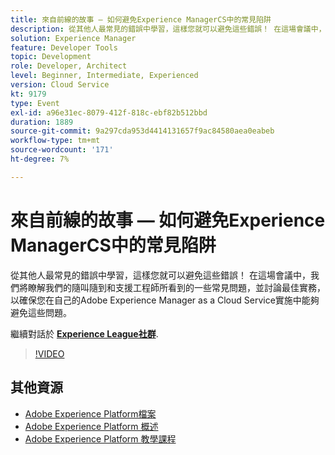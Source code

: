 ```yaml
---
title: 來自前線的故事 — 如何避免Experience ManagerCS中的常見陷阱
description: 從其他人最常見的錯誤中學習，這樣您就可以避免這些錯誤！ 在這場會議中，我們將瞭解我們的隨叫隨到和支援工程師所看到的一些常見問題，並討論最佳實務，以確保您在自己的Adobe Experience Manager as a Cloud Service實施中能夠避免這些問題。
solution: Experience Manager
feature: Developer Tools
topic: Development
role: Developer, Architect
level: Beginner, Intermediate, Experienced
version: Cloud Service
kt: 9179
type: Event
exl-id: a96e31ec-8079-412f-818c-ebf82b512bbd
duration: 1889
source-git-commit: 9a297cda953d4414131657f9ac84580aea0eabeb
workflow-type: tm+mt
source-wordcount: '171'
ht-degree: 7%

---
```


# 來自前線的故事 — 如何避免Experience ManagerCS中的常見陷阱

從其他人最常見的錯誤中學習，這樣您就可以避免這些錯誤！ 在這場會議中，我們將瞭解我們的隨叫隨到和支援工程師所看到的一些常見問題，並討論最佳實務，以確保您在自己的Adobe Experience Manager as a Cloud Service實施中能夠避免這些問題。

繼續對話於 **[Experience League社群](https://adobe.ly/3kLQK3j)**.

>[!VIDEO](https://video.tv.adobe.com/v/337852/?quality=12&learn=on&hidetitle=true)

## 其他資源

- [Adobe Experience Platform檔案](https://experienceleague.adobe.com/docs/experience-platform.html)
- [Adobe Experience Platform 概述](https://experienceleague.adobe.com/docs/experience-platform/landing/home.html?lang=zh-Hant)
- [Adobe Experience Platform 教學課程](https://experienceleague.adobe.com/docs/platform-learn/tutorials/overview.html?lang=zh-Hant)

